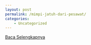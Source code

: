 ```yaml
---
layout: post
permalink: /mimpi-jatuh-dari-pesawat/
categories:
    - Uncategorized
---
```


[Baca Selengkapnya](/09)